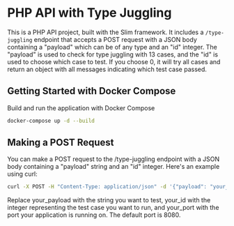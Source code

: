 # PHP API with Type Juggling

This is a PHP API project, built with the Slim framework. It includes a `/type-juggling` endpoint that accepts a POST request with a JSON body containing a "payload" which can be of any type and an "id" integer. The "payload" is used to check for type juggling with 13 cases, and the "id" is used to choose which case to test. If you choose 0, it will try all cases and return an object with all messages indicating which test case passed.

## Getting Started with Docker Compose

Build and run the application with Docker Compose
```bash
docker-compose up -d --build
```

## Making a POST Request

You can make a POST request to the /type-juggling endpoint with a JSON body containing a "payload" string and an "id" integer. Here's an example using curl:

```bash
curl -X POST -H "Content-Type: application/json" -d '{"payload": "your_payload", "id": your_id}' http://localhost:your_port/type-juggling
```

Replace your_payload with the string you want to test, your_id with the integer representing the test case you want to run, and your_port with the port your application is running on. The default port is 8080.


